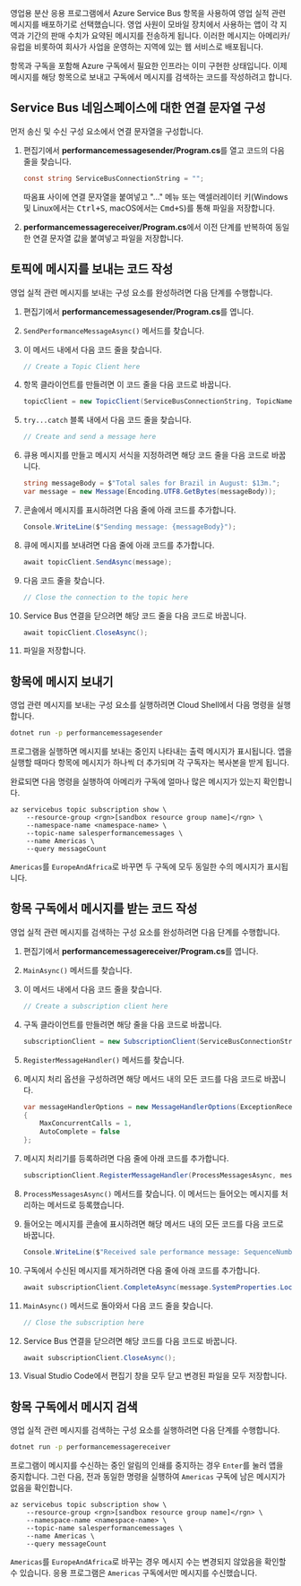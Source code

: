 영업용 분산 응용 프로그램에서 Azure Service Bus 항목을 사용하여 영업 실적 관련 메시지를 배포하기로 선택했습니다. 영업 사원이 모바일 장치에서 사용하는 앱이 각 지역과 기간의 판매 수치가 요약된 메시지를 전송하게 됩니다. 이러한 메시지는 아메리카/유럽을 비롯하여 회사가 사업을 운영하는 지역에 있는 웹 서비스로 배포됩니다.

항목과 구독을 포함해 Azure 구독에서 필요한 인프라는 이미 구현한 상태입니다. 이제 메시지를 해당 항목으로 보내고 구독에서 메시지를 검색하는 코드를 작성하려고 합니다.

## <a name="configure-a-connection-string-to-a-service-bus-namespace"></a>Service Bus 네임스페이스에 대한 연결 문자열 구성

먼저 송신 및 수신 구성 요소에서 연결 문자열을 구성합니다.

1. 편집기에서 **performancemessagesender/Program.cs**를 열고 코드의 다음 줄을 찾습니다.

    ```C#
    const string ServiceBusConnectionString = "";
    ```

    따옴표 사이에 연결 문자열을 붙여넣고 "..." 메뉴 또는 액셀러레이터 키(Windows 및 Linux에서는 <kbd>Ctrl+S</kbd>, macOS에서는 <kbd>Cmd+S</kbd>)를 통해 파일을 저장합니다.

1. **performancemessagereceiver/Program.cs**에서 이전 단계를 반복하여 동일한 연결 문자열 값을 붙여넣고 파일을 저장합니다.

## <a name="write-code-that-sends-a-message-to-the-topic"></a>토픽에 메시지를 보내는 코드 작성

영업 실적 관련 메시지를 보내는 구성 요소를 완성하려면 다음 단계를 수행합니다.

1. 편집기에서 **performancemessagesender/Program.cs**를 엽니다.

1. `SendPerformanceMessageAsync()` 메서드를 찾습니다.

1. 이 메서드 내에서 다음 코드 줄을 찾습니다.

    ```C#
    // Create a Topic Client here
    ```

1. 항목 클라이언트를 만들려면 이 코드 줄을 다음 코드로 바꿉니다.

    ```C#
    topicClient = new TopicClient(ServiceBusConnectionString, TopicName);
    ```

1. `try...catch` 블록 내에서 다음 코드 줄을 찾습니다.

    ```C#
    // Create and send a message here
    ```

1. 큐용 메시지를 만들고 메시지 서식을 지정하려면 해당 코드 줄을 다음 코드로 바꿉니다.

    ```C#
    string messageBody = $"Total sales for Brazil in August: $13m.";
    var message = new Message(Encoding.UTF8.GetBytes(messageBody));
    ```

1. 콘솔에서 메시지를 표시하려면 다음 줄에 아래 코드를 추가합니다.

    ```C#
    Console.WriteLine($"Sending message: {messageBody}");
    ```

1. 큐에 메시지를 보내려면 다음 줄에 아래 코드를 추가합니다.

    ```C#
    await topicClient.SendAsync(message);
    ```

1. 다음 코드 줄을 찾습니다.

    ```C#
    // Close the connection to the topic here
    ```

1. Service Bus 연결을 닫으려면 해당 코드 줄을 다음 코드로 바꿉니다.

    ```C#
    await topicClient.CloseAsync();
    ```

1. 파일을 저장합니다.

## <a name="send-a-message-to-the-topic"></a>항목에 메시지 보내기

영업 관련 메시지를 보내는 구성 요소를 실행하려면 Cloud Shell에서 다음 명령을 실행합니다.

```bash
dotnet run -p performancemessagesender
```

프로그램을 실행하면 메시지를 보내는 중인지 나타내는 출력 메시지가 표시됩니다. 앱을 실행할 때마다 항목에 메시지가 하나씩 더 추가되며 각 구독자는 복사본을 받게 됩니다.

완료되면 다음 명령을 실행하여 아메리카 구독에 얼마나 많은 메시지가 있는지 확인합니다.

```azurecli
az servicebus topic subscription show \
    --resource-group <rgn>[sandbox resource group name]</rgn> \
    --namespace-name <namespace-name> \
    --topic-name salesperformancemessages \
    --name Americas \
    --query messageCount
```

`Americas`를 `EuropeAndAfrica`로 바꾸면 두 구독에 모두 동일한 수의 메시지가 표시됩니다.

## <a name="write-code-that-receives-a-message-from-a-topic-subscription"></a>항목 구독에서 메시지를 받는 코드 작성

영업 실적 관련 메시지를 검색하는 구성 요소를 완성하려면 다음 단계를 수행합니다.

1. 편집기에서 **performancemessagereceiver/Program.cs**를 엽니다.

1. `MainAsync()` 메서드를 찾습니다.

1. 이 메서드 내에서 다음 코드 줄을 찾습니다.

    ```C#
    // Create a subscription client here
    ```

1. 구독 클라이언트를 만들려면 해당 줄을 다음 코드로 바꿉니다.

    ```C#
    subscriptionClient = new SubscriptionClient(ServiceBusConnectionString, TopicName, SubscriptionName);
    ```

1. `RegisterMessageHandler()` 메서드를 찾습니다.

1. 메시지 처리 옵션을 구성하려면 해당 메서드 내의 모든 코드를 다음 코드로 바꿉니다.

    ```C#
    var messageHandlerOptions = new MessageHandlerOptions(ExceptionReceivedHandler)
    {
        MaxConcurrentCalls = 1,
        AutoComplete = false
    };
    ```

1. 메시지 처리기를 등록하려면 다음 줄에 아래 코드를 추가합니다.

    ```C#
    subscriptionClient.RegisterMessageHandler(ProcessMessagesAsync, messageHandlerOptions);
    ```

1. `ProcessMessagesAsync()` 메서드를 찾습니다. 이 메서드는 들어오는 메시지를 처리하는 메서드로 등록했습니다.

1. 들어오는 메시지를 콘솔에 표시하려면 해당 메서드 내의 모든 코드를 다음 코드로 바꿉니다.

    ```C#
    Console.WriteLine($"Received sale performance message: SequenceNumber:{message.SystemProperties.SequenceNumber} Body:{Encoding.UTF8.GetString(message.Body)}");
    ```

1. 구독에서 수신된 메시지를 제거하려면 다음 줄에 아래 코드를 추가합니다.

    ```C#
    await subscriptionClient.CompleteAsync(message.SystemProperties.LockToken);
    ```

1. `MainAsync()` 메서드로 돌아와서 다음 코드 줄을 찾습니다.

    ```C#
    // Close the subscription here
    ```

1. Service Bus 연결을 닫으려면 해당 코드를 다음 코드로 바꿉니다.

    ```C#
    await subscriptionClient.CloseAsync();
    ```

1. Visual Studio Code에서 편집기 창을 모두 닫고 변경된 파일을 모두 저장합니다.

## <a name="retrieve-a-message-from-a-topic-subscription"></a>항목 구독에서 메시지 검색

영업 실적 관련 메시지를 검색하는 구성 요소를 실행하려면 다음 단계를 수행합니다.

```bash
dotnet run -p performancemessagereceiver
```

프로그램이 메시지를 수신하는 중인 알림의 인쇄를 중지하는 경우 `Enter`를 눌러 앱을 중지합니다. 그런 다음, 전과 동일한 명령을 실행하여 `Americas` 구독에 남은 메시지가 없음을 확인합니다.

```azurecli
az servicebus topic subscription show \
    --resource-group <rgn>[sandbox resource group name]</rgn> \
    --namespace-name <namespace-name> \
    --topic-name salesperformancemessages \
    --name Americas \
    --query messageCount
```

`Americas`를 `EuropeAndAfrica`로 바꾸는 경우 메시지 수는 변경되지 않았음을 확인할 수 있습니다. 응용 프로그램은 `Americas` 구독에서만 메시지를 수신했습니다.
